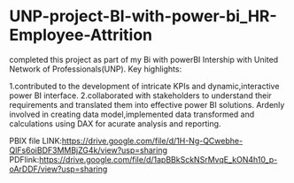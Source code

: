 # UNP-project-BI-with-power-bi_HR-Employee-Attrition

completed this project as part of my Bi with powerBI Intership with United Network of Professionals(UNP).
Key highlights:

1.contributed to the development of intricate KPIs and dynamic,interactive power BI interface.
2.collaborated with stakeholders to understand their requirements and translated them into effective power BI solutions.
Ardenly involved in creating  data model,implemented data transformed and calculations using DAX for acurate analysis and reporting.

PBIX file LINK:https://drive.google.com/file/d/1H-Ng-QCwebhe-QlFs6oiBDF3MMBjZG4k/view?usp=sharing
PDFlink:https://drive.google.com/file/d/1apBBkSckNSrMvqE_kON4h10_p-oArDDF/view?usp=sharing
